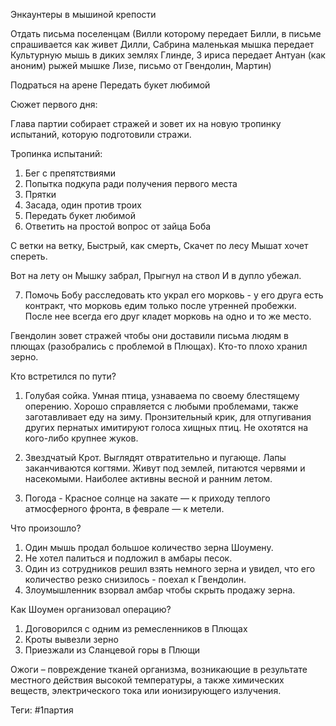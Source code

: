 Энкаунтеры в мышиной крепости

Отдать письма поселенцам (Вилли которому передает Билли, в письме спрашивается как живет Дилли, Сабрина маленькая мышка передает Культурную мышь в диких землях Глинде, 3 ириса передает Антуан (как аноним) рыжей мышке Лизе, письмо от Гвендолин, Мартин)

Подраться на арене
Передать букет любимой
  
Сюжет первого дня:

Глава партии собирает стражей и зовет их на новую тропинку испытаний, которую подготовили стражи. 

Тропинка испытаний:
1. Бег с препятствиями
2. Попытка подкупа ради получения первого места
3. Прятки
4. Засада, один против троих
5. Передать букет любимой
6. Ответить на простой вопрос от зайца Боба

С ветки на ветку,
Быстрый, как смерть,
Скачет по лесу
Мышат хочет спереть.

Вот на лету он
Мышку забрал,
Прыгнул на ствол
И в дупло убежал.

7. Помочь Бобу расследовать кто украл его морковь - у его друга есть контракт, что морковь едим только после утренней пробежки. После нее всегда его друг кладет морковь на одно и то же место. 

Гвендолин зовет стражей чтобы они доставили письма людям в плющах (разобрались с проблемой в Плющах). Кто-то плохо хранил зерно.

Кто встретился по пути?

1) Голубая сойка. Умная птица, узнаваема по своему блестящему оперению. Хорошо справляется с любыми проблемами, также заготавливает еду на зиму. Пронзительный крик, для отпугивания других пернатых имитируют голоса хищных птиц. Не охотятся на кого-либо крупнее жуков.

2) Звездчатый Крот. Выглядят отвратительно и пугающе. Лапы заканчиваются когтями. Живут под землей, питаются червями и насекомыми. Наиболее активны весной и ранним летом. 

3) Погода - Красное солнце на закате — к приходу теплого атмосферного фронта, в феврале — к метели.

  
Что произошло?

1. Один мышь продал большое количество зерна Шоумену.
2. Не хотел палиться и подложил в амбары песок.
3. Один из сотрудников решил взять немного зерна и увидел, что его количество резко снизилось - поехал к Гвендолин.
4. Злоумышленник взорвал амбар чтобы скрыть продажу зерна.


Как Шоумен организовал операцию?

1. Договорился с одним из ремесленников в Плющах
2. Кроты вывезли зерно
3. Приезжали из Сланцевой горы в Плющи

Ожоги – повреждение тканей организма, возникающие в результате местного действия высокой температуры, а также химических веществ, электрического тока или ионизирующего излучения.

Теги: #1партия